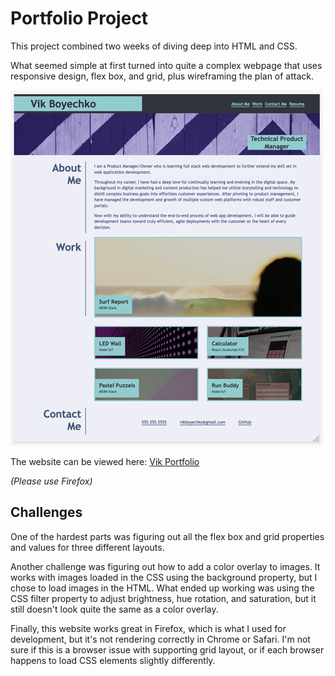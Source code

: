# Portfolio Project

This project combined two weeks of diving deep into HTML and CSS.

What seemed simple at first turned into quite a complex webpage that uses responsive design, flex box, and grid, plus wireframing the plan of attack.

![Portfolio wide screengrab](/assets/images/portfolio-wide.png)

The website can be viewed here: [Vik Portfolio](https://vikboyechko.github.io/portfolio/)

*(Please use Firefox)*


## Challenges

One of the hardest parts was figuring out all the flex box and grid properties and values for three different layouts.

Another challenge was figuring out how to add a color overlay to images. It works with images loaded in the CSS using the background property, but I chose to load images in the HTML. What ended up working was using the CSS filter property to adjust brightness, hue rotation, and saturation, but it still doesn't look quite the same as a color overlay.

Finally, this website works great in Firefox, which is what I used for development, but it's not rendering correctly in Chrome or Safari. I'm not sure if this is a browser issue with supporting grid layout, or if each browser happens to load CSS elements slightly differently.